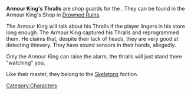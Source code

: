 **Armour King's Thralls** are shop guards for the [](Armour_King.md). They can be found in the Armour King's
Shop in [Drowned Ruins](Drowned_Ruins.md "wikilink").

The Armour King will talk about his Thralls if the player lingers in his
store long enough. The Armour King captured his Thralls and reprogrammed
them. He claims that, despite their lack of heads, they are very good at
detecting thievery. They have sound sensors in their hands, allegedly.

Only the Armour King can raise the alarm, the thralls will just stand
there "watching" you.

Like their master, they belong to the [Skeletons](Skeletons.md "wikilink")
faction.

[Category:Characters](Category:Characters "wikilink")